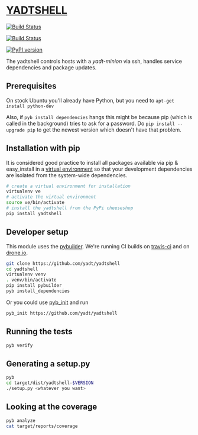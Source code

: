 # [YADTSHELL](http://yadt-project.org) 

[![Build Status](https://secure.travis-ci.org/yadt/yadtshell.png?branch=master)](http://travis-ci.org/yadt/yadtshell)

[![Build Status](https://drone.io/github.com/yadt/yadtshell/status.png)](https://drone.io/github.com/yadt/yadtshell/latest)

[![PyPI version](https://badge.fury.io/py/yadtshell.png)](https://badge.fury.io/py/yadtshell)


The yadtshell controls hosts with a _yadt-minion_ via ssh, handles service dependencies and package updates.

## Prerequisites

On stock Ubuntu you'll already have Python, but you need to
```apt-get install python-dev```

Also, if ```pyb install dependencies``` hangs this might be because pip (which is called in the background) tries to ask for a password. Do ```pip install --upgrade pip``` to get the newest version which doesn't have that problem.

## Installation with pip
It is considered good practice to install all packages available via pip & easy_install in a
[virtual environment](http://pypi.python.org/pypi/virtualenv) so that your development dependencies are isolated from the system-wide dependencies.
```bash
# create a virtual environment for installation
virtualenv ve
# activate the virtual environment
source ve/bin/activate
# install the yadtshell from the PyPi cheeseshop
pip install yadtshell
```

## Developer setup
This module uses the [pybuilder](http://pybuilder.github.io).
We're running CI builds on [travis-ci](http://travis-ci.org/yadt/yadtshell) and on [drone.io](https://drone.io/github.com/yadt/yadtshell/latest).

```bash
git clone https://github.com/yadt/yadtshell
cd yadtshell
virtualenv venv
. venv/bin/activate
pip install pybuilder
pyb install_dependencies
```
Or you could use [pyb_init](https://github.com/mriehl/pyb_init) and run
```bash
pyb_init https://github.com/yadt/yadtshell
```

## Running the tests
```bash
pyb verify
```

## Generating a setup.py
```bash
pyb
cd target/dist/yadtshell-$VERSION
./setup.py <whatever you want>
```

## Looking at the coverage
```bash
pyb analyze
cat target/reports/coverage
```
